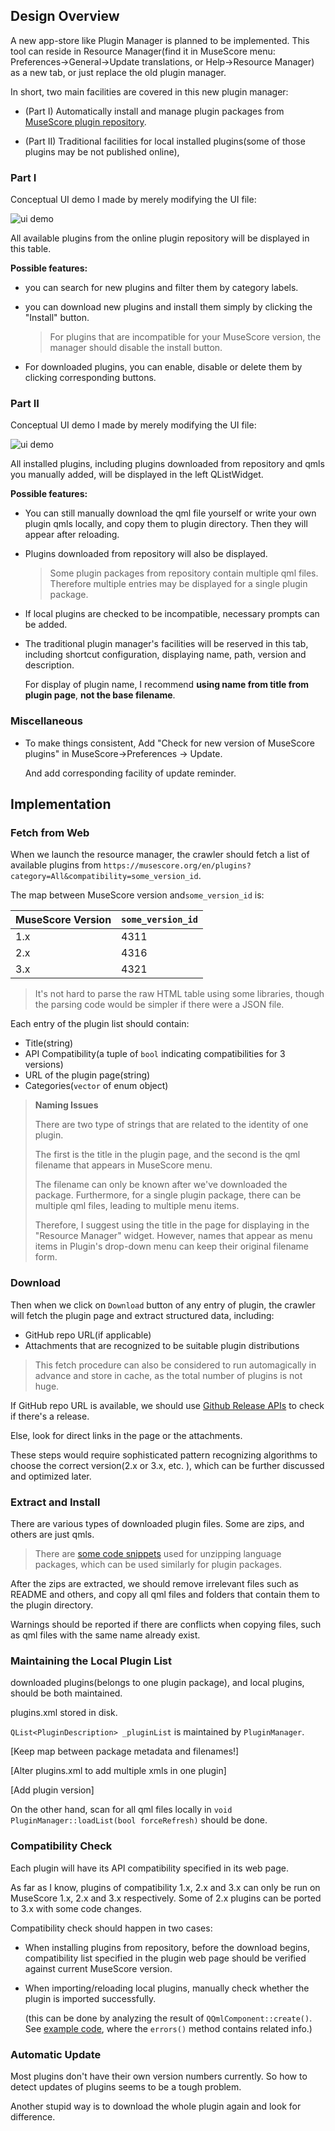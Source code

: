 ## Design Overview

A new app-store like Plugin Manager is planned to be implemented. This tool can reside in Resource Manager(find it in MuseScore menu: Preferences->General->Update translations, or Help->Resource Manager) as a new tab, or just replace the old plugin manager.

In short, two main facilities are covered in this new plugin manager:

- (Part I) Automatically install and manage plugin packages from [MuseScore plugin repository](https://musescore.org/en/plugins).

- (Part II) Traditional facilities for local installed plugins(some of those plugins may be not published online), 

### Part I

Conceptual UI demo I made by merely modifying the UI file:

![ui demo](ui_plugin_store.png)

All available plugins from the online plugin repository will be displayed in this table. 

**Possible features:**

- you can search for new plugins and filter them by category labels.

- you can download new plugins and install them simply by clicking the "Install" button.

  > For plugins that are incompatible for your MuseScore version, the manager should disable the install button.

- For downloaded plugins, you can enable, disable or delete them by clicking corresponding buttons.

### Part II

Conceptual UI demo I made by merely modifying the UI file:

![ui demo](ui_local_plugin.png)

All installed plugins, including plugins downloaded from repository and qmls you manually added, will be displayed in the left QListWidget.

**Possible features:**

- You can still manually download the qml file yourself or write your own plugin qmls locally, and copy them to plugin directory. Then they will appear after reloading.

- Plugins downloaded from repository will also be displayed.

  > Some plugin packages from repository contain multiple qml files. Therefore multiple entries may be displayed for a single plugin package.

- If local plugins are checked to be incompatible, necessary prompts can be added. 

- The traditional plugin manager's facilities will be reserved in this tab, including shortcut configuration, displaying name, path, version and description.

  For display of plugin name, I recommend **using name from title from plugin page**, **not the base filename**.

### Miscellaneous

- To make things consistent, Add "Check for new version of MuseScore plugins" in MuseScore->Preferences -> Update.

  And add corresponding facility of update reminder.

  

## Implementation

### Fetch from Web

When we launch the resource manager, the crawler should fetch a list of available plugins from `https://musescore.org/en/plugins?category=All&compatibility=some_version_id`.

The map between MuseScore version and`some_version_id` is:

| MuseScore Version | `some_version_id` |
| ----------------- | ----------------- |
| 1.x               | 4311              |
| 2.x               | 4316              |
| 3.x               | 4321              |

> It's not hard to parse the raw HTML table using some libraries, though the parsing code would be simpler if there were a JSON file.

Each entry of the plugin list should contain:

- Title(string)
- API Compatibility(a tuple of `bool` indicating compatibilities for 3 versions)
- URL of the plugin page(string)
- Categories(`vector` of enum object)

> **Naming Issues**
>
> There are two type of strings that are related to the identity of one plugin.
>
> The first is the title in the plugin page, and the second is the qml filename that appears in MuseScore menu.
>
> The filename can only be known after we've downloaded the package. Furthermore, for a single plugin package, there can be multiple qml files, leading to multiple menu items.
>
> Therefore, I suggest using the title in the page for displaying in the "Resource Manager" widget. However, names that appear as menu items in Plugin's drop-down menu can keep their original filename form.

### Download

Then when we click on `Download` button of any entry of plugin, the crawler will fetch the plugin page and extract structured data, including:

- GitHub repo URL(if applicable)
- Attachments that are recognized to be suitable plugin distributions

> This fetch procedure can also be considered to run automagically in advance and store in cache, as the total number of plugins is not huge.

If GitHub repo URL is available, we should use [Github Release APIs](https://developer.github.com/v3/repos/releases) to check if there's a release. 

Else, look for direct links in the page or the attachments.

These steps would require sophisticated pattern recognizing algorithms to choose the correct version(2.x or 3.x, etc. ), which can be further discussed and optimized later.

### Extract and Install

There are various types of downloaded plugin files. Some are zips, and others are just qmls.

> There are [some code snippets](https://github.com/musescore/MuseScore/blob/1d5ae8afbb4b83b36558c1e365e8794d170d5065/mscore/resourceManager.cpp#L291) used for unzipping language packages, which can be used similarly for plugin packages.

After the zips are extracted, we should remove irrelevant files such as README and others, and copy all qml files and folders that contain them to the plugin directory.

Warnings should be reported if there are conflicts when copying files, such as qml files with the same name already exist.

### Maintaining the Local Plugin List

downloaded plugins(belongs to one plugin package), and local plugins, should be both maintained.

plugins.xml stored in disk.

`QList<PluginDescription> _pluginList` is maintained by `PluginManager`.

[Keep map between package metadata and filenames!]

[Alter plugins.xml to add multiple xmls in one plugin]

[Add plugin version]

On the other hand, scan for all qml files locally in `void PluginManager::loadList(bool forceRefresh)` should be done.

### Compatibility Check

Each plugin will have its API compatibility specified in its web page.

As far as I know, plugins of compatibility 1.x, 2.x and 3.x can only be run on MuseScore 1.x, 2.x and 3.x respectively. Some of 2.x plugins can be ported to 3.x with some code changes.

Compatibility check should happen in two cases:

- When installing plugins from repository, before the download begins, compatibility list specified in the plugin web page should be verified against current MuseScore version.

- When importing/reloading local plugins, manually check whether the plugin is imported successfully.

  (this can be done by analyzing the result of `QQmlComponent::create()`. See [example code](https://github.com/musescore/MuseScore/blob/1d5ae8afbb4b83b36558c1e365e8794d170d5065/mscore/plugin/mscorePlugins.cpp#L91), where the `errors()` method contains related info.)

### Automatic Update

Most plugins don't have their own version numbers currently. So how to detect updates of plugins seems to be a tough problem. 

Another stupid way is to download the whole plugin again and look for difference.